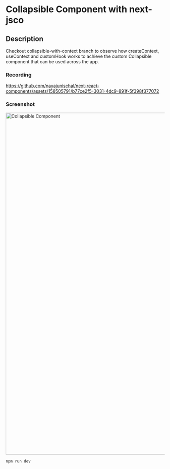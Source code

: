 # Collapsible Component with next-jsco

## Description
Checkout collapsible-with-context branch to observe how createContext, useContext and customHook works to achieve the custom Collapsible component that can be used across the app.

### Recording
https://github.com/nayajunischal/next-react-components/assets/158505791/b77ce2f5-3031-4dc9-891f-5f398f377072

### Screenshot
<img width="1080" alt="Collapsible Component" src="https://github.com/nayajunischal/next-react-components/assets/158505791/9fe89805-07e2-40d4-ac62-36e1d9f3051f">

```bash
npm run dev
```
